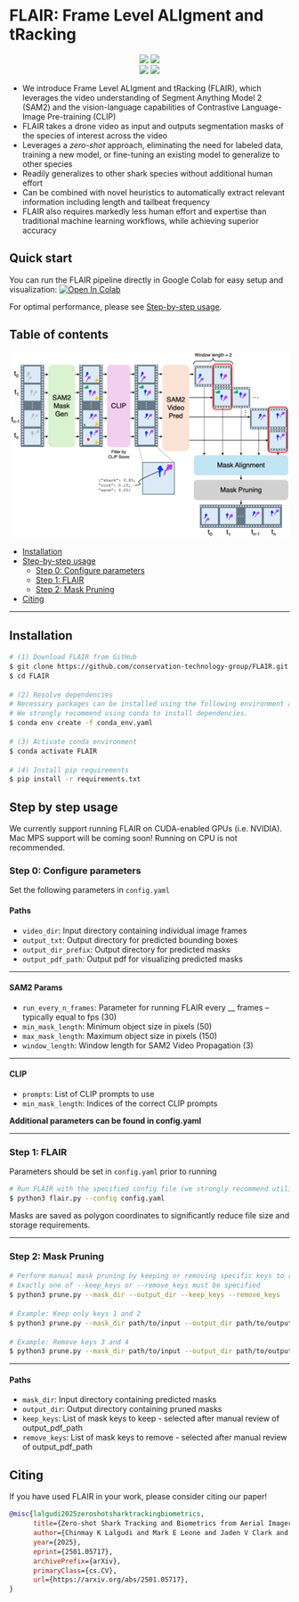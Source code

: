 # FLAIR: Frame Level ALIgment and tRacking
<div align="center">
  <img src="./media/output_example_video.gif" width="49.5%" style="margin:0;padding:0;border:none;">
  <img src="./media/overlaid_frames_zebra.gif" width="49.5%" style="margin:0;padding:0;border:none;"><br>
  <img src="./media/output_blacktip.gif" width="49.5%" style="margin:0;padding:0;border:none;">
  <img src="./media/overlaid_frames_output2.gif" width="49.5%" style="margin:0;padding:0;border:none;">
</div>


- We introduce Frame Level ALIgment and tRacking (FLAIR), which leverages the video understanding of Segment Anything Model 2 (SAM2) and the vision-language capabilities of Contrastive Language-Image Pre-training (CLIP)
- FLAIR takes a drone video as input and outputs segmentation masks of the species of interest across the video
- Leverages a *zero-shot* approach, eliminating the need for labeled data, training a new model, or fine-tuning an existing model to generalize to other species
- Readily generalizes to other shark species without additional human effort
- Can be combined with novel heuristics to automatically extract relevant information including length and tailbeat frequency
- FLAIR also requires markedly less human effort and expertise than traditional machine learning workflows, while achieving superior accuracy



## Quick start
You can run the FLAIR pipeline directly in Google Colab for easy setup and visualization: [![Open In Colab](https://colab.research.google.com/assets/colab-badge.svg)](https://colab.research.google.com/github/conservation-technology-group/FLAIR/blob/main/FLAIR.ipynb)

For optimal performance, please see [Step-by-step usage](#step-by-step-usage). 


## Table of contents

![FLAIR Pipeline](./media/figures/FLAIR_method.png)

- [Installation](#installation)
- [Step-by-step usage](#step-by-step-usage)
  - [Step 0: Configure parameters](#step-0-configure-parameters)
  - [Step 1: FLAIR](#step-1-flair)
  - [Step 2: Mask Pruning](#step-2-mask-pruning)
- [Citing](#citing)

---

## Installation
```bash
# (1) Download FLAIR from GitHub
$ git clone https://github.com/conservation-technology-group/FLAIR.git
$ cd FLAIR

# (2) Resolve dependencies
# Necessary packages can be installed using the following environment and requirements files.
# We strongly recommend using conda to install dependencies.
$ conda env create -f conda_env.yaml

# (3) Activate conda environment
$ conda activate FLAIR

# (4) Install pip requirements
$ pip install -r requirements.txt
```

## Step by step usage

We currently support running FLAIR on CUDA-enabled GPUs (i.e. NVIDIA). Mac MPS support will be coming soon! Running on CPU is not recommended. 

### Step 0: Configure parameters
Set the following parameters in `config.yaml`

#### Paths
* `video_dir`: Input directory containing individual image frames  
* `output_txt`: Output directory for predicted bounding boxes  
* `output_dir_prefix`: Output directory for predicted masks  
* `output_pdf_path`: Output pdf for visualizing predicted masks  

---

#### SAM2 Params
* `run_every_n_frames`: Parameter for running FLAIR every __ frames – typically equal to fps (30)  
* `min_mask_length`: Minimum object size in pixels (50)  
* `max_mask_length`: Maximum object size in pixels (150)  
* `window_length`: Window length for SAM2 Video Propagation (3)  

---

#### CLIP
* `prompts`: List of CLIP prompts to use  
* `min_mask_length`: Indices of the correct CLIP prompts  


**Additional parameters can be found in config.yaml**

---

### Step 1: FLAIR

Parameters should be set in `config.yaml` prior to running

```bash
# Run FLAIR with the specified config file (we strongly recommend utilizing a GPU)
$ python3 flair.py --config config.yaml
```

Masks are saved as polygon coordinates to significantly reduce file size and storage requirements.

---


### Step 2: Mask Pruning

```bash
# Perform manual mask pruning by keeping or removing specific keys to retain correct objects of interest
# Exactly one of --keep_keys or --remove_keys must be specified
$ python3 prune.py --mask_dir --output_dir --keep_keys --remove_keys

# Example: Keep only keys 1 and 2
$ python3 prune.py --mask_dir path/to/input --output_dir path/to/output --keep_keys 1 2

# Example: Remove keys 3 and 4
$ python3 prune.py --mask_dir path/to/input --output_dir path/to/output --remove_keys 3 4
```

---

#### Paths
* `mask_dir`: Input directory containing predicted masks
* `output_dir`: Output directory containing pruned masks
* `keep_keys`: List of mask keys to keep - selected after manual review of output_pdf_path
* `remove_keys`: List of mask keys to remove - selected after manual review of output_pdf_path




## Citing
If you have used FLAIR in your work, please consider citing our paper!

```bibtex
@misc{lalgudi2025zeroshotsharktrackingbiometrics,
      title={Zero-shot Shark Tracking and Biometrics from Aerial Imagery}, 
      author={Chinmay K Lalgudi and Mark E Leone and Jaden V Clark and Sergio Madrigal-Mora and Mario Espinoza},
      year={2025},
      eprint={2501.05717},
      archivePrefix={arXiv},
      primaryClass={cs.CV},
      url={https://arxiv.org/abs/2501.05717}, 
}
```

